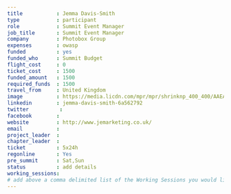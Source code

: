 ```yaml
---
title           : Jemma Davis-Smith
type            : participant
role            : Summit Event Manager
job_title       : Summit Event Manager
company         : Photobox Group
expenses        : owasp
funded          : yes
funded_who      : Summit Budget
flight_cost     : 0
ticket_cost     : 1500
funded_amount   : 1500
required_funds  : 1500
travel_from     : United Kingdom
image           : https://media.licdn.com/mpr/mpr/shrinknp_400_400/AAEAAQAAAAAAAALqAAAAJGU0MGY3ZmY5LTY5ZjktNDM2MC1iMzIxLWE4YWY5MjJiOTNiNA.jpg
linkedin        : jemma-davis-smith-6a562792
twitter          :
facebook        :
website         : http://www.jemarketing.co.uk/
email           :
project_leader  :
chapter_leader  :
ticket          : 5x24h
regonline       : Yes
pre_summit      : Sat,Sun
status          : add details
working_sessions:
# add above a comma delimited list of the Working Sessions you would like to attend (use the session's title)
---
```


<!-- put more details about participant here -->
